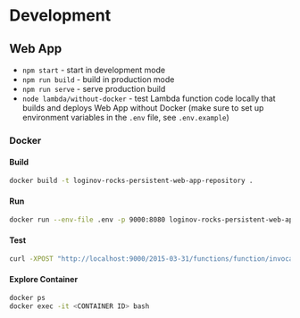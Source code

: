 # Development

## Web App

* `npm start` - start in development mode
* `npm run build` - build in production mode
* `npm run serve` - serve production build
* `node lambda/without-docker` - test Lambda function code locally that builds and deploys Web App without Docker (make
sure to set up environment variables in the `.env` file, see `.env.example`)

### Docker

#### Build

```sh
docker build -t loginov-rocks-persistent-web-app-repository .
```

#### Run

```sh
docker run --env-file .env -p 9000:8080 loginov-rocks-persistent-web-app-repository
```

#### Test

```sh
curl -XPOST "http://localhost:9000/2015-03-31/functions/function/invocations" -d '{}'
```

#### Explore Container

```sh
docker ps
docker exec -it <CONTAINER ID> bash
```
